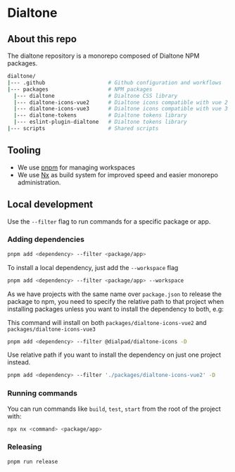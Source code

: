 # Dialtone

## About this repo

The dialtone repository is a monorepo composed of Dialtone NPM packages.

```sh
dialtone/
|--- .github                    # Github configuration and workflows
|--- packages                   # NPM packages
  |--- dialtone                 # Dialtone CSS library
  |--- dialtone-icons-vue2      # Dialtone icons compatible with vue 2
  |--- dialtone-icons-vue3      # Dialtone icons compatible with vue 3
  |--- dialtone-tokens          # Dialtone tokens library
  |--- eslint-plugin-dialtone   # Dialtone tokens library
|--- scripts                    # Shared scripts
```

## Tooling
- We use [pnpm](https://pnpm.io) for managing workspaces
- We use [Nx](https://nx.dev/) as build system for improved speed and easier monorepo administration.

## Local development

Use the `--filter` flag to run commands
for a specific package or app.

### Adding dependencies

```bash
pnpm add <dependency> --filter <package/app> 
```

To install a local dependency, just add the `--workspace` flag

```bash
pnpm add <dependency> --filter <package/app> --workspace
```

As we have projects with the same name over `package.json` to release the package to npm,
you need to specify the relative path to that project when installing packages unless
you want to install the dependency to both, e.g:

This command will install <dependency> on both `packages/dialtone-icons-vue2` and `packages/dialtone-icons-vue3`

```bash
pnpm add <dependency> --filter @dialpad/dialtone-icons -D
```

Use relative path if you want to install the dependency on just one project instead. 

```bash
pnpm add <dependency> --filter './packages/dialtone-icons-vue2' -D
```

### Running commands

You can run commands like `build`, `test`, `start` from
the root of the project with:

```bash
npx nx <command> <package/app>
```

### Releasing

```bash
pnpm run release
```